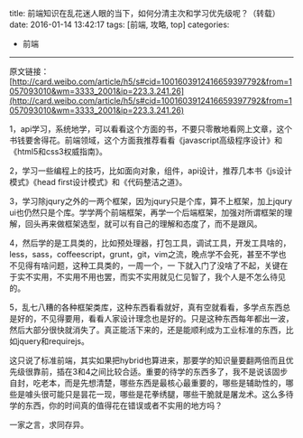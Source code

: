 title: 前端知识在乱花迷人眼的当下，如何分清主次和学习优先级呢？（转载）
date: 2016-01-14 13:42:17
tags: [前端, 攻略, top]
categories: 
- 前端
---

原文链接：[http://card.weibo.com/article/h5/s#cid=1001603912416659397792&from=1057093010&wm=3333_2001&ip=223.3.241.26](http://card.weibo.com/article/h5/s#cid=1001603912416659397792&from=1057093010&wm=3333_2001&ip=223.3.241.26)



1，api学习，系统地学，可以看看这个方面的书，不要只零散地看网上文章，这个书钱要舍得花。前端领域，这个方面我推荐看看《javascript高级程序设计》和《html5和css3权威指南》。
<!--more-->
2，学习一些编程上的技巧，比如面向对象，组件，api设计，推荐几本书《js设计模式》《head first设计模式》和《代码整洁之道》。

3，学习除jqury之外的一两个框架，因为jqury只是个库，算不上框架，加上jqury ui也仍然只是个库。学学两个前端框架，再学一个后端框架，加强对所谓框架的理解，回头再来做框架选型，就可以有自己的理解和态度了，而不是跟风。

4，然后学的是工具类的，比如预处理器，打包工具，调试工具，开发工具啥的，less，sass，coffeescript，grunt，git，vim之流，晚点学不会死，甚至不学也不见得有啥问题，这种工具类的，一周一个，一 下就入门了没啥了不起，关键在于实不实用，不实用不用也罢，而实不实用就见仁见智了，我个人是不怎么待见的。

5，乱七八糟的各种框架类库，这种东西看看就好，真有空就看看，多学点东西总是好的，不见得要用，看看人家设计理念也是好的。只是这种东西每年都出一波，然后大部分很快就消失了。真正能活下来的，还是能顺利成为工业标准的东西，比如jquery和requirejs。

这只说了标准前端，其实如果把hybrid也算进来，那要学的知识量要翻两倍而且优先级很靠前，插在3和4之间比较合适。重要的待学的东西多了，我不是说该固步自封，吃老本，而是先想清楚，哪些东西是最核心最重要的，哪些是辅助性的，哪些是噱头很可能只是昙花一现，哪些是花拳绣腿，哪些干脆就是屠龙术。这么多待学的东西，你的时间真的值得花在错误或者不实用的地方吗？

一家之言，求同存异。
